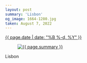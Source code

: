 ```yaml
---
layout: post
summary: 'Lisbon'
og_image: 1664-1280.jpg
taken: August 7, 2022
---
```


<div class="post">
 <time>
  <a href="/1664">
   {{ page.date | date: "%B %-d, %Y" }}
  </a>
 </time>
 <a href="/1664">
  <figure data-taken="8/7/2022">
   <img alt="{{ page.summary }}" sizes="(min-width: 700px) 50vw, calc(100vw - 2rem)" src="{{ site.assets_url }}/1664-640.jpg" srcset="{{ site.assets_url }}/1664-320.jpg 320w, {{ site.assets_url }}/1664-640.jpg 640w, {{ site.assets_url }}/1664-960.jpg 960w, {{ site.assets_url }}/1664-1280.jpg 1280w"/>
  </figure>
 </a>
 <span>
  Lisbon
 </span>
</div>
